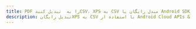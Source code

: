 ---title: PDF را به  تبدیل کنیدCSV، XPS به CSV مبدل رایگان یا Android SDKdescription: تبدیل رایگانXPS به CSV با استفاده از Android Cloud APIs & SDK همچنین اسناد PDF را در Cloud ایجاد، ویرایش و رندر کنید.---